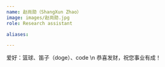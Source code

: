 ```yaml
---
name: 赵尚勋（ShangXun Zhao）
image: images/赵尚勋.jpg
role: Research assistant

aliases:

---
```

爱好：篮球、笛子（doge）、code
\n
恭喜发财，祝您事业有成！
